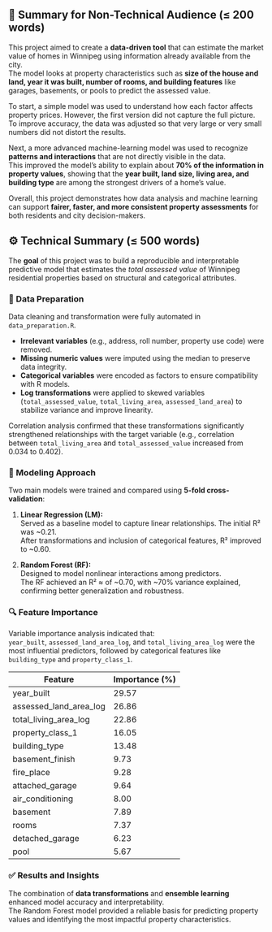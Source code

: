 ## 🧭 Summary for Non-Technical Audience (≤ 200 words)

This project aimed to create a **data-driven tool** that can estimate the market value of homes in Winnipeg using information already available from the city.  
The model looks at property characteristics such as **size of the house and land, year it was built, number of rooms, and building features** like garages, basements, or pools to predict the assessed value.

To start, a simple model was used to understand how each factor affects property prices. However, the first version did not capture the full picture.  
To improve accuracy, the data was adjusted so that very large or very small numbers did not distort the results.  

Next, a more advanced machine-learning model was used to recognize **patterns and interactions** that are not directly visible in the data.  
This improved the model’s ability to explain about **70% of the information in property values**, showing that the **year built, land size, living area, and building type** are among the strongest drivers of a home’s value.

Overall, this project demonstrates how data analysis and machine learning can support **fairer, faster, and more consistent property assessments** for both residents and city decision-makers.

## ⚙️ Technical Summary (≤ 500 words)

The **goal** of this project was to build a reproducible and interpretable predictive model that estimates the *total assessed value* of Winnipeg residential properties based on structural and categorical attributes.  

### 🧹 Data Preparation  
Data cleaning and transformation were fully automated in `data_preparation.R`.  
- **Irrelevant variables** (e.g., address, roll number, property use code) were removed.  
- **Missing numeric values** were imputed using the median to preserve data integrity.  
- **Categorical variables** were encoded as factors to ensure compatibility with R models.  
- **Log transformations** were applied to skewed variables (`total_assessed_value`, `total_living_area`, `assessed_land_area`) to stabilize variance and improve linearity.  

Correlation analysis confirmed that these transformations significantly strengthened relationships with the target variable (e.g., correlation between `total_living_area` and `total_assessed_value` increased from 0.034 to 0.402).  

### 🧠 Modeling Approach  
Two main models were trained and compared using **5-fold cross-validation**:
1. **Linear Regression (LM):**  
   Served as a baseline model to capture linear relationships. The initial R² was ~0.21.  
   After transformations and inclusion of categorical features, R² improved to ~0.60.  

2. **Random Forest (RF):**  
   Designed to model nonlinear interactions among predictors.  
   The RF achieved an R² ≈ of ~0.70, with ~70% variance explained, confirming better generalization and robustness.  

### 🔍 Feature Importance  
Variable importance analysis indicated that:  
`year_built`, `assessed_land_area_log`, and `total_living_area_log` were the most influential predictors, followed by categorical features like `building_type` and `property_class_1`.  

| Feature                 | Importance (%) |
|--------------------------|----------------|
| year_built               | 29.57 |
| assessed_land_area_log   | 26.86 |
| total_living_area_log    | 22.86 |
| property_class_1         | 16.05 |
| building_type            | 13.48 |
| basement_finish          | 9.73 |
| fire_place               | 9.28 |
| attached_garage          | 9.64 |
| air_conditioning         | 8.00 |
| basement                 | 7.89 |
| rooms                    | 7.37 |
| detached_garage          | 6.23 |
| pool                     | 5.67 |

### ✅ Results and Insights  
The combination of **data transformations** and **ensemble learning** enhanced model accuracy and interpretability.  
The Random Forest model provided a reliable basis for predicting property values and identifying the most impactful property characteristics.

